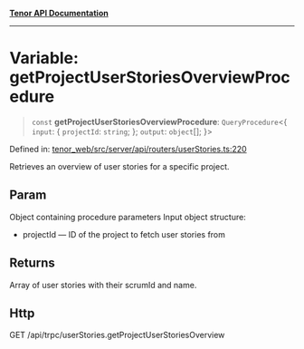 [**Tenor API Documentation**](../../README.md)

***

# Variable: getProjectUserStoriesOverviewProcedure

> `const` **getProjectUserStoriesOverviewProcedure**: `QueryProcedure`\<\{ `input`: \{ `projectId`: `string`; \}; `output`: `object`[]; \}\>

Defined in: [tenor\_web/src/server/api/routers/userStories.ts:220](https://github.com/Apantli/Tenor/blob/551fcec623199ab0ac9668d926e7d67c9012d18e/tenor_web/src/server/api/routers/userStories.ts#L220)

Retrieves an overview of user stories for a specific project.

## Param

Object containing procedure parameters
Input object structure:
- projectId — ID of the project to fetch user stories from

## Returns

Array of user stories with their scrumId and name.

## Http

GET /api/trpc/userStories.getProjectUserStoriesOverview
